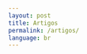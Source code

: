 ```yaml
---
layout: post
title: Artigos
permalink: /artigos/
language: br
---
```


<!--
<article>
  <div class="container">
    <div class="row">
      <div class="col-1">
        <img style="height:100px;width:auto;" src="{{ "/assets/img/tree.jpg" | prepend: site.baseurl }}" alt="" />
      </div>
      <div class="col-11">
        <h1><a href="/artigos/viaje/">Viaje</a></h1>
        <p>asdasdas asdasd asda sad</p>
      </div>
    </div>
  </div>
</article>
-->
